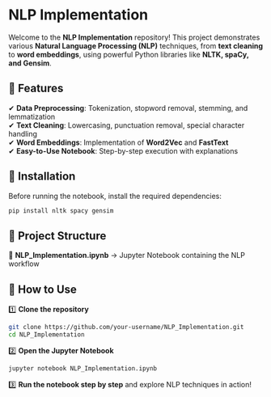
# NLP Implementation  

Welcome to the **NLP Implementation** repository! This project demonstrates various **Natural Language Processing (NLP)** techniques, from **text cleaning** to **word embeddings**, using powerful Python libraries like **NLTK, spaCy, and Gensim**.  

## 📌 Features  
✔ **Data Preprocessing**: Tokenization, stopword removal, stemming, and lemmatization  
✔ **Text Cleaning**: Lowercasing, punctuation removal, special character handling  
✔ **Word Embeddings**: Implementation of **Word2Vec** and **FastText**  
✔ **Easy-to-Use Notebook**: Step-by-step execution with explanations  

## 🚀 Installation  
Before running the notebook, install the required dependencies:  
```bash
pip install nltk spacy gensim
```

## 📂 Project Structure  
📁 **NLP_Implementation.ipynb** → Jupyter Notebook containing the NLP workflow  

## 🔧 How to Use  
1️⃣ **Clone the repository**  
```bash
git clone https://github.com/your-username/NLP_Implementation.git
cd NLP_Implementation
```  
2️⃣ **Open the Jupyter Notebook**  
```bash
jupyter notebook NLP_Implementation.ipynb
```  
3️⃣ **Run the notebook step by step** and explore NLP techniques in action!  
